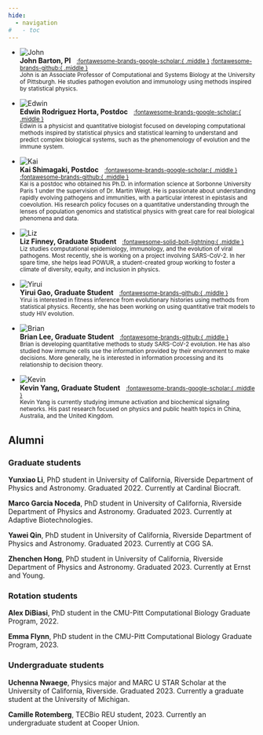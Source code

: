 ```yaml
---
hide:
  - navigation
#   - toc
---
```


<div class="grid cards" markdown>

-   ![John](assets/img/members/john-barton-sq.jpg)<br>
    __John Barton, PI__&nbsp;&nbsp;
    <small>
    [:fontawesome-brands-google-scholar:{ .middle }](https://scholar.google.com/citations?user=ItAcAOMAAAAJ) 
    [:fontawesome-brands-github:{ .middle }](https://github.com/johnbarton)<br>
    John is an Associate Professor of Computational and Systems Biology at the University of Pittsburgh. He studies pathogen evolution and immunology using methods inspired by statistical physics.
    </small>

-   ![Edwin](assets/img/members/edwin-rodriguez-horta-sq.jpg)<br>
    __Edwin Rodriguez Horta, Postdoc__&nbsp;&nbsp;
    <small>
    [:fontawesome-brands-google-scholar:{ .middle }](https://scholar.google.com/citations?user=8trQrlgAAAAJ)
    <br>
    Edwin is a physicist and quantitative biologist focused on developing computational methods inspired by statistical physics and statistical learning to understand and predict complex biological systems, such as the phenomenology of evolution and the immune system.
    </small>

-   ![Kai](assets/img/members/kai-shimagaki-sq.jpg)<br>
    __Kai Shimagaki, Postdoc__&nbsp;&nbsp;
    <small>
    [:fontawesome-brands-google-scholar:{ .middle }](https://scholar.google.com/citations?user=BJF41UIAAAAJ)
    [:fontawesome-brands-github:{ .middle }](https://github.com/shimagaki)
    <br>
    Kai is a postdoc who obtained his Ph.D. in information science at Sorbonne University Paris 1 under the supervision of Dr. Martin Weigt. He is passionate about understanding rapidly evolving pathogens and immunities, with a particular interest in epistasis and coevolution. His research policy focuses on a quantitative understanding through the lenses of population genomics and statistical physics with great care for real biological phenomena and data.
    </small>

-   ![Liz](assets/img/members/liz-finney-sq.jpg)<br>
    __Liz Finney, Graduate Student__&nbsp;&nbsp;
    <small>
    [:fontawesome-solid-bolt-lightning:{ .middle }](https://sites.google.com/view/ucr-powur/)
    <br>
    Liz studies computational epidemiology, immunology, and the evolution of viral pathogens. Most recently, she is working on a project involving SARS-CoV-2. In her spare time, she helps lead POWUR, a student-created group working to foster a climate of diversity, equity, and inclusion in physics.
    </small>

-   ![Yirui](assets/img/members/yirui-gao-sq.jpg)<br>
    __Yirui Gao, Graduate Student__&nbsp;&nbsp;
    <small>
    [:fontawesome-brands-github:{ .middle }](https://github.com/yiruigaoo)
    <br>
    Yirui is interested in fitness inference from evolutionary histories using methods from statistical physics. Recently, she has been working on using quantitative trait models to study HIV evolution.
    </small>

-   ![Brian](assets/img/members/brian-lee-sq.jpg)<br>
    __Brian Lee, Graduate Student__&nbsp;&nbsp;
    <small>
    [:fontawesome-brands-github:{ .middle }](https://github.com/leebs92)
    <br>
    Brian is developing quantitative methods to study SARS-CoV-2 evolution. He has also studied how immune cells use the information provided by their environment to make decisions. More generally, he is interested in information processing and its relationship to decision theory.
    </small>

-   ![Kevin](assets/img/members/kevin-yang-sq.jpg)<br>
    __Kevin Yang, Graduate Student__&nbsp;&nbsp;
    <small>
    [:fontawesome-brands-google-scholar:{ .middle }](https://scholar.google.com/citations?user=tdb3IasAAAAJ)
    <br>
    Kevin Yang is currently studying immune activation and biochemical signaling networks. His past research focused on physics and public health topics in China, Australia, and the United Kingdom.
    </small>

</div>


## Alumni


### Graduate students

**Yunxiao Li**, PhD student in University of California, Riverside Department of Physics and Astronomy. Graduated 2022. Currently at Cardinal Biocraft.

**Marco Garcia Noceda**, PhD student in University of California, Riverside Department of Physics and Astronomy. Graduated 2023. Currently at Adaptive Biotechnologies.

**Yawei Qin**, PhD student in University of California, Riverside Department of Physics and Astronomy. Graduated 2023. Currently at CGG SA.

**Zhenchen Hong**, PhD student in University of California, Riverside Department of Physics and Astronomy. Graduated 2023. Currently at Ernst and Young.


### Rotation students

**Alex DiBiasi**, PhD student in the CMU-Pitt Computational Biology Graduate Program, 2022.

**Emma Flynn**, PhD student in the CMU-Pitt Computational Biology Graduate Program, 2023.


### Undergraduate students

**Uchenna Nwaege**, Physics major and MARC U STAR Scholar at the University of California, Riverside. Graduated 2023. Currently a graduate student at the University of Michigan.

**Camille Rotemberg**, TECBio REU student, 2023. Currently an undergraduate student at Cooper Union.


